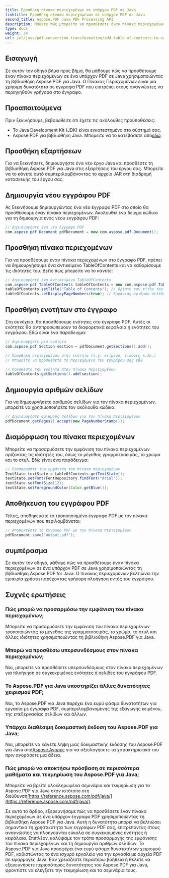 ```yaml
---
title: Προσθήκη πίνακα περιεχομένων σε υπάρχον PDF σε Java
linktitle: Προσθήκη πίνακα περιεχομένων σε υπάρχον PDF σε Java
second_title: Aspose.PDF Java PDF Processing API
description: Μάθετε πώς μπορείτε να προσθέσετε έναν πίνακα περιεχομένων σε ένα PDF σε Java χρησιμοποιώντας το Aspose.PDF για Java. Βελτιώστε την πλοήγηση στα έγγραφα με αυτόν τον οδηγό βήμα προς βήμα.
type: docs
weight: 34
url: /el/java/pdf-conversion-transformation/add-table-of-contents-to-existing-pdf-in-java/
---
```


## Εισαγωγή
Σε αυτόν τον οδηγό βήμα προς βήμα, θα μάθουμε πώς να προσθέτουμε έναν πίνακα περιεχομένων σε ένα υπάρχον PDF σε Java χρησιμοποιώντας τη βιβλιοθήκη Aspose.PDF για Java. Ο Πίνακας Περιεχομένων είναι μια χρήσιμη δυνατότητα σε έγγραφα PDF που επιτρέπει στους αναγνώστες να περιηγηθούν γρήγορα στο έγγραφο.

## Προαπαιτούμενα
Πριν ξεκινήσουμε, βεβαιωθείτε ότι έχετε τις ακόλουθες προϋποθέσεις:
- Το Java Development Kit (JDK) είναι εγκατεστημένο στο σύστημά σας.
-  Aspose.PDF για βιβλιοθήκη Java. Μπορείτε να το κατεβάσετε από[εδώ](https://releases.aspose.com/pdf/java/).

## Προσθήκη εξαρτήσεων
Για να ξεκινήσετε, δημιουργήστε ένα νέο έργο Java και προσθέστε τη βιβλιοθήκη Aspose.PDF για Java στις εξαρτήσεις του έργου σας. Μπορείτε να το κάνετε αυτό συμπεριλαμβάνοντας το αρχείο JAR στη διαδρομή κατασκευής του έργου σας.

## Δημιουργία νέου εγγράφου PDF
Ας ξεκινήσουμε δημιουργώντας ένα νέο έγγραφο PDF στο οποίο θα προσθέσουμε έναν πίνακα περιεχομένων. Ακολουθεί ένα δείγμα κώδικα για τη δημιουργία ενός νέου εγγράφου PDF:

```java
// Δημιουργήστε ένα νέο έγγραφο PDF
com.aspose.pdf.Document pdfDocument = new com.aspose.pdf.Document();
```

## Προσθήκη πίνακα περιεχομένων
Για να προσθέσουμε έναν πίνακα περιεχομένων στο έγγραφο PDF, πρέπει να δημιουργήσουμε ένα αντικείμενο TableOfContents και να καθορίσουμε τις ιδιότητές του. Δείτε πώς μπορείτε να το κάνετε:

```java
// Δημιουργήστε ένα αντικείμενο TableOfContents
com.aspose.pdf.TableOfContents tableOfContents = new com.aspose.pdf.TableOfContents();
tableOfContents.setTitle("Table of Contents"); // Ορίστε τον τίτλο του πίνακα περιεχομένων
tableOfContents.setDisplayPageNumbers(true); // Εμφάνιση αριθμών σελίδων
```

## Προσθήκη ενοτήτων στο έγγραφο
Στη συνέχεια, θα προσθέσουμε ενότητες στο έγγραφο PDF. Αυτές οι ενότητες θα αντιπροσωπεύουν τα διαφορετικά κεφάλαια ή ενότητες του εγγράφου. Εδώ είναι ένα παράδειγμα:

```java
// Δημιουργήστε μια ενότητα
com.aspose.pdf.Section section = pdfDocument.getSections().add();

// Προσθήκη περιεχομένου στην ενότητα (π.χ. κείμενο, εικόνες κ.λπ.)
// Μπορείτε να προσθέσετε το περιεχόμενο του εγγράφου σας εδώ

// Προσθέστε την ενότητα στον πίνακα περιεχομένων
tableOfContents.getSections().add(section);
```

## Δημιουργία αριθμών σελίδων
Για να δημιουργήσετε αριθμούς σελίδων για τον πίνακα περιεχομένων, μπορείτε να χρησιμοποιήσετε τον ακόλουθο κώδικα:

```java
// Δημιουργήστε αριθμούς σελίδων για τον πίνακα περιεχομένων
pdfDocument.getPages().accept(new PageNumberStamp());
```

## Διαμόρφωση του πίνακα περιεχομένων
Μπορείτε να προσαρμόσετε την εμφάνιση του πίνακα περιεχομένων ορίζοντας τις ιδιότητές του, όπως το μέγεθος γραμματοσειράς, το χρώμα και το στυλ. Εδώ είναι ένα παράδειγμα:

```java
// Προσαρμόστε την εμφάνιση του πίνακα περιεχομένων
TextState textState = tableOfContents.getTextState();
textState.setFont(FontRepository.findFont("Arial"));
textState.setFontSize(12);
textState.setForegroundColor(Color.getBlue());
```

## Αποθήκευση του εγγράφου PDF
Τέλος, αποθηκεύστε το τροποποιημένο έγγραφο PDF με τον πίνακα περιεχομένων που περιλαμβάνεται:

```java
// Αποθηκεύστε το έγγραφο PDF με τον πίνακα περιεχομένων
pdfDocument.save("output.pdf");
```

## συμπέρασμα
Σε αυτόν τον οδηγό, μάθαμε πώς να προσθέτουμε έναν πίνακα περιεχομένων σε ένα υπάρχον PDF σε Java χρησιμοποιώντας τη βιβλιοθήκη Aspose.PDF for Java. Ο πίνακας περιεχομένων βελτιώνει την εμπειρία χρήστη παρέχοντας γρήγορη πλοήγηση εντός του εγγράφου.

## Συχνές ερωτήσεις
### Πώς μπορώ να προσαρμόσω την εμφάνιση του πίνακα περιεχομένων;
Μπορείτε να προσαρμόσετε την εμφάνιση του πίνακα περιεχομένων τροποποιώντας το μέγεθος της γραμματοσειράς, το χρώμα, το στυλ και άλλες ιδιότητες χρησιμοποιώντας τη βιβλιοθήκη Aspose.PDF για Java.

### Μπορώ να προσθέσω υπερσυνδέσμους στον πίνακα περιεχομένων;
Ναι, μπορείτε να προσθέσετε υπερσυνδέσμους στον πίνακα περιεχομένων για πλοήγηση σε συγκεκριμένες ενότητες ή σελίδες του εγγράφου PDF.

### Το Aspose.PDF για Java υποστηρίζει άλλες δυνατότητες χειρισμού PDF;
Ναι, το Aspose.PDF για Java παρέχει ένα ευρύ φάσμα δυνατοτήτων για εργασία με έγγραφα PDF, συμπεριλαμβανομένης της εξαγωγής κειμένου, της επεξεργασίας σελίδων και άλλων.

### Υπάρχει διαθέσιμη δοκιμαστική έκδοση του Aspose.PDF για Java;
 Ναι, μπορείτε να κάνετε λήψη μιας δοκιμαστικής έκδοσης του Aspose.PDF για Java από[Aspose.Αγορές](https://purchase.aspose.com/temporary-license/) για να αξιολογήσετε τα χαρακτηριστικά του πριν αγοράσετε μια άδεια.

### Πώς μπορώ να αποκτήσω πρόσβαση σε περισσότερα μαθήματα και τεκμηρίωση του Aspose.PDF για Java;
 Μπορείτε να βρείτε ολοκληρωμένα σεμινάρια και τεκμηρίωση για το Aspose.PDF για Java στον ιστότοπο στη διεύθυνση[https://reference.aspose.com/pdf/java/](https://reference.aspose.com/pdf/java/).

Σε αυτό το άρθρο, εξερευνήσαμε πώς να προσθέσετε έναν πίνακα περιεχομένων σε ένα υπάρχον έγγραφο PDF χρησιμοποιώντας τη βιβλιοθήκη Aspose.PDF για Java. Αυτή η δυνατότητα μπορεί να βελτιώσει σημαντικά τη χρηστικότητα των εγγράφων PDF σας, επιτρέποντας στους αναγνώστες να πλοηγούνται εύκολα σε συγκεκριμένες ενότητες ή κεφάλαια. Επιπλέον, καλύψαμε τον τρόπο προσαρμογής της εμφάνισης του πίνακα περιεχομένων και τη δημιουργία αριθμών σελίδων. Το Aspose.PDF για Java προσφέρει ένα ευρύ φάσμα δυνατοτήτων χειρισμού PDF, καθιστώντας το ένα ισχυρό εργαλείο για την εργασία με αρχεία PDF σε εφαρμογές Java. Εάν χρειάζεστε περαιτέρω βοήθεια ή θέλετε να εξερευνήσετε περισσότερες δυνατότητες του Aspose.PDF για Java, φροντίστε να ελέγξετε την τεκμηρίωση και τα σεμινάρια τους.